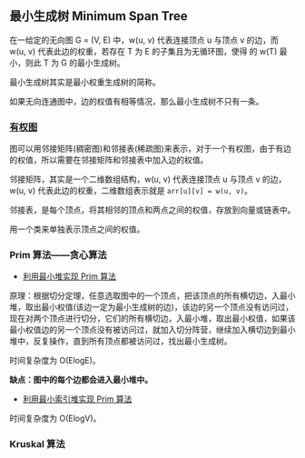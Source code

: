 ﻿## 最小生成树 Minimum Span Tree

在一给定的无向图 G = (V, E) 中，w(u, v) 代表连接顶点 u 与顶点 v 的边，而 w(u, v) 代表此边的权重，若存在 T 为 E 的子集且为无循环图，使得
的 w(T) 最小，则此 T 为 G 的最小生成树。
 
最小生成树其实是最小权重生成树的简称。

如果无向连通图中，边的权值有相等情况，那么最小生成树不只有一条。

### [有权图](https://github.com/steveLauwh/Data-Structures-And-Algorithms/tree/master/Graph/Minimum%20Span%20Tree/Weighted%20Graph)

图可以用邻接矩阵(稠密图)和邻接表(稀疏图)来表示，对于一个有权图，由于有边的权值，所以需要在邻接矩阵和邻接表中加入边的权值。

邻接矩阵，其实是一个二维数组结构，w(u, v) 代表连接顶点 u 与顶点 v 的边，w(u, v) 代表此边的权重，二维数组表示就是 `arr[u][v] = w(u, v)`。

邻接表，是每个顶点，将其相邻的顶点和两点之间的权值，存放到向量或链表中。

用一个类来单独表示顶点之间的权值。

### Prim 算法——贪心算法

* [利用最小堆实现 Prim 算法](https://github.com/steveLauwh/Data-Structures-And-Algorithms/tree/master/Graph/Minimum%20Span%20Tree/Prim/LazyPrimMST)

原理：根据切分定理，任意选取图中的一个顶点，把该顶点的所有横切边，入最小堆，取出最小权值(该边一定为最小生成树的边)，该边的另一个顶点没有访问过，现在对两个顶点进行切分，它们的所有横切边，入最小堆，取出最小权值，如果该最小权值边的另一个顶点没有被访问过，就加入切分阵营，继续加入横切边到最小堆中，反复操作，直到所有顶点都被访问过，找出最小生成树。

时间复杂度为 O(ElogE)。

**缺点：图中的每个边都会进入最小堆中。**
  
* [利用最小索引堆实现 Prim 算法](https://github.com/steveLauwh/Data-Structures-And-Algorithms/tree/master/Graph/Minimum%20Span%20Tree/Prim/PrimMST)
 
时间复杂度为 O(ElogV)。

### Kruskal 算法
